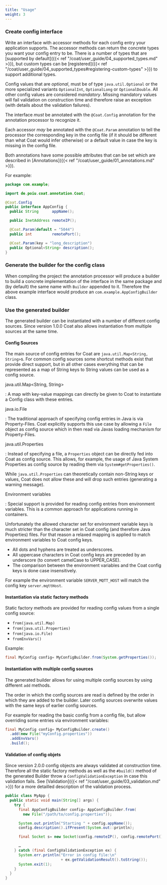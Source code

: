 ```yaml
---
title: "Usage"
weight: 3
---
```


### Create config interface

Write an interface with accessor methods for each config entry your application
supports. The accessor methods can return the concrete types you want your
config entry to be. There is a number of types that are
[supported by default]({{< ref "/coat/user_guide/04_supported_types.md" >}}),
but custom types can be
[registered]({{< ref "/coat/user_guide/04_supported_types#registering-custom-types" >}})
to support additional types.

Config values that are _optional_, must be of type `java.util.Optional` or the
more specialized variants `OptionalInt`, `OptionalLong` or `OptionalDouble`.
All other config values are considered _mandatory_. Missing mandatory values
will fail validation on construction time and therefore raise an exception
(with details about the validation failures).

The interface _must_ be annotated with the `@Coat.Config` annotation for
the annotation processor to recognize it.

Each accessor _may_ be annotated with the `@Coat.Param` annotation
to tell the processor the corresponding key in the config file (if it
should be different than what Coat would infer otherwise) or a default
value in case the key is missing in the config file.

Both annotations have some possible attributes that can be set which are described in
[Annotations]({{< ref "/coat/user_guide/01_annotations.md" >}}).

For example:

```java
package com.example;

import de.poiu.coat.annotation.Coat;

@Coat.Config
public interface AppConfig {
  public String      appName();

  public InetAddress remoteIP();

  @Coat.Param(default = "5044")
  public int         remotePort();

  @Coat.Param(key = "long_description")
  public Optional<String> description();
}
```

### Generate the builder for the config class

When compiling the project the annotation processor will produce a builder to
build a concrete implementation of the interface in the same package and (by
default) the same name with `Builder` appended to it. Therefore the above
example interface would produce an `com.example.AppConfigBuilder` class.

### Use the generated builder

The generated builder can be instantiated with a number of different config
sources. Since version 1.0.0 Coat also allows instantiation from multiple
sources at the same time.

#### Config Sources

The main source of config entries for Coat are `java.util.Map<String, String>`s.
For common config sources some shortcut methods exist that provide
direct support, but in all other cases everything that can be represented as
a map of String keys to String values can be used as a config source.

java.util.Map<String, String>

: A map with key-value mappings can directly be given to Coat to instantiate
  a Config class with these entries.

java.io.File

: The traditional approach of specifying config entries in Java is via
  Property-Files. Coat explicitly supports this use case by allowing a `File`
  object as config source which in then read via Javas loading mechanism for
  Property-Files.

java.util.Properties

: Instead of specifying a file, a `Properties` object can be directly fed into
  Coat as config source. This allows, for example, the usage of Java System
  Properties as config source by reading them via `System#getProperties()`.

  While `java.util.Properties` can theoretically contain non-String keys or
  values, Coat does not allow these and will drop such entries (generating
  a warning message).

Environment variables

: Special support is provided for reading config entries from environment
  variables. This is a common approach for applications running in containers.

  Unfortunately the allowed character set for environment variable keys is much
  stricter than the character set in Coat config (and therefore Java Properties)
  files. For that reason a relaxed mapping is applied to match environment variables to Coat config keys.

  - All dots and hyphens are treated as underscores.
  - All uppercase characters in Coat config keys are preceded by an underscore (to convert camelCase to UPPER_CASE).
  - The comparison between the environment variables and the Coat config keys is done case insensitively.

  For example the environment variable `SERVER_MQTT_HOST` will match the config key `server.mqttHost`.

#### Instantiation via static factory methods

Static factory methods are provided for reading config values from a single config source:

- `from(java.util.Map)`
- `from(java.util.Properties)`
- `from(java.io.File)`
- `fromEnvVars()`

Example:

```java
final MyConfig config= MyConfigBuilder.from(System.getProperties());
```

#### Instantiation with multiple config sources

The generated builder allows for using multiple config sources by using
different `add` methods.

The order in which the config sources are read is defined by the order in which
they are added to the builder. Later config sources overwrite values with the
same keys of earlier config sources.

For example for reading the basic config from a config file, but allow
overriding some entries via environment variables:

```java
final MyConfig config= MyConfigBuilder.create()
  .add(new File("myConfig.properties"))
  .addEnvVars()
  .build();
```

#### Validation of config objets

Since version 2.0.0 config objects are always validated at construction time.
Therefore all the static factory methods as well as the `#build()` method of
the generated Builder throw a `ConfigValidationException` in case this validation
fails.
See [Validation]({{< ref "/coat/user_guide/03_validation.md" >}}) for a more
detailled description of the validation process.

```java
public class MyApp {
  public static void main(String[] args) {
    try {
      final AppConfigBuilder config= AppConfigBuilder.from(
        new File("/path/to/config.properties"));

      System.out.println("Starting " + config.appName());
      config.description().ifPresent(System.out::println);

      final Socket s= new Socket(config.remoteIP(), config.remotePort());

      …
    } catch (final ConfigValidationException ex) {
      System.err.println("Error in config file:\n"
                         + ex.getValidationResult().toString());
      System.exit(1);
    }
  }
}
```

